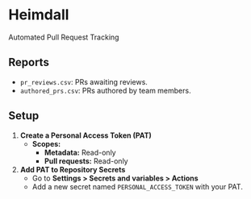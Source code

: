 # Heimdall

Automated Pull Request Tracking

## Reports

- `pr_reviews.csv`: PRs awaiting reviews.
- `authored_prs.csv`: PRs authored by team members.

## Setup

1. **Create a Personal Access Token (PAT)**
   - **Scopes:**
     - **Metadata:** Read-only
     - **Pull requests:** Read-only
2. **Add PAT to Repository Secrets**
   - Go to **Settings > Secrets and variables > Actions**
   - Add a new secret named `PERSONAL_ACCESS_TOKEN` with your PAT.
